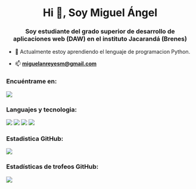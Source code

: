 <h1 align="center">Hi 👋, Soy Miguel Ángel</h1>
<h3 align="center">Soy estudiante del grado superior de desarrollo de aplicaciones web (DAW) en el instituto Jacarandá (Brenes)</h3>

- 🌱 Actualmente estoy aprendiendo el lenguaje de programacion Python.

- 📫  **miguelanreyesm@gmail.com**

<h3 align="left">Encuéntrame en:</h3>
<p align="left">
<img src="https://img.shields.io/badge/LinkedIn-0077B5?style=for-the-badge&logo=linkedin&logoColor=white"/>

<h3 align="left">Languajes y tecnologia:</h3>
<img src="https://img.shields.io/badge/Python-FFD43B?style=for-the-badge&logo=python&logoColor=blue"/>
<img src="https://img.shields.io/badge/Oracle-F80000?style=for-the-badge&logo=Oracle&logoColor=white"/>
<img src="https://img.shields.io/badge/PostgreSQL-316192?style=for-the-badge&logo=postgresql&logoColor=white"/>
<img src="https://img.shields.io/badge/Linux-FCC624?style=for-the-badge&logo=linux&logoColor=black"/>

<h3 align="left">Estadistica GitHub:</h3>
<img src="https://github-readme-stats.vercel.app/api?username=migreymen"/>

<h3 align="left">Estadísticas de trofeos GitHub:</h3>
<img src="https://github-profile-trophy.vercel.app/?username=migreymen"/>
